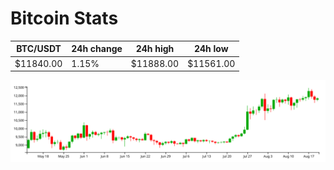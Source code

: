 # Bitcoin Stats

BTC/USDT|24h change|24h high|24h low|
|---|---|---|---|
|$11840.00|1.15%|$11888.00|$11561.00|

<img src="./chart.svg">
